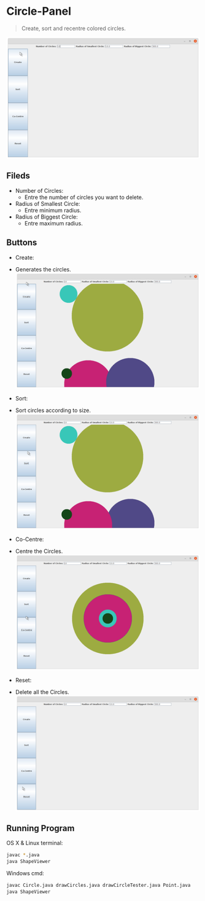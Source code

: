 # Circle-Panel

> Create, sort and recentre colored circles.

![](image1.png)
## Fileds
* Number of Circles:
  * Entre the number of circles you want to delete.
* Radius of Smallest Circle:
  * Entre minimum radius.
* Radius of Biggest Circle:
  * Entre maximum radius.

## Buttons
* Create:
 * Generates the circles. 
![](image2.png)


* Sort:
 * Sort circles according to size.
![](image3.png)

* Co-Centre:
 * Centre the Circles.
![](image4.png)

* Reset:
 * Delete all the Circles.
![](image5.png)

## Running Program

OS X & Linux terminal:

```sh
javac *.java
java ShapeViewer
```

Windows cmd:

```sh
javac Circle.java drawCircles.java drawCircleTester.java Point.java
java ShapeViewer
```
